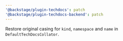 ```yaml
---
'@backstage/plugin-techdocs': patch
'@backstage/plugin-techdocs-backend': patch
---
```


Restore original casing for `kind`, `namespace` and `name` in `DefaultTechDocsCollator`.
